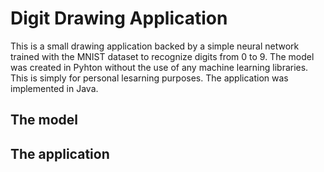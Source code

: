 # Digit Drawing Application
This is a small drawing application backed by a simple neural network trained with the MNIST dataset to recognize digits from 0 to 9.
The model was created in Pyhton without the use of any machine learning libraries. This is simply for personal lesarning purposes. 
The application was implemented in Java.

## The model

## The application
